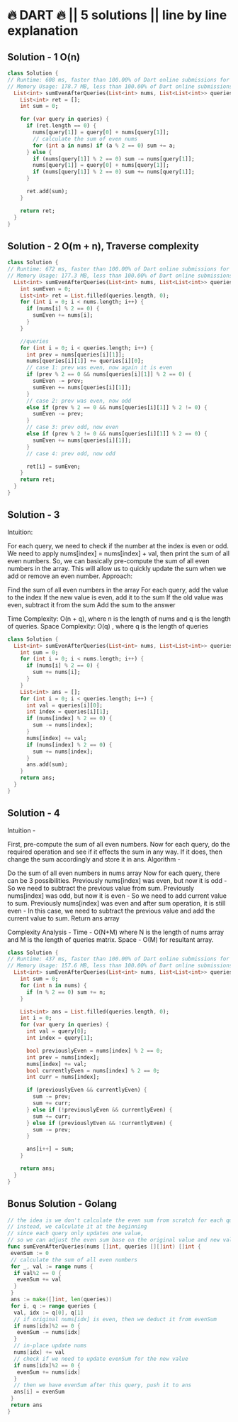 # 🔥 DART 🔥 || 5 solutions || line by line explanation

## Solution - 1 O(n)

```dart
class Solution {
// Runtime: 608 ms, faster than 100.00% of Dart online submissions for Sum of Even Numbers After Queries.
// Memory Usage: 178.7 MB, less than 100.00% of Dart online submissions for Sum of Even Numbers After Queries.
  List<int> sumEvenAfterQueries(List<int> nums, List<List<int>> queries) {
    List<int> ret = [];
    int sum = 0;

    for (var query in queries) {
      if (ret.length == 0) {
        nums[query[1]] = query[0] + nums[query[1]];
        // calculate the sum of even nums
        for (int a in nums) if (a % 2 == 0) sum += a;
      } else {
        if (nums[query[1]] % 2 == 0) sum -= nums[query[1]];
        nums[query[1]] = query[0] + nums[query[1]];
        if (nums[query[1]] % 2 == 0) sum += nums[query[1]];
      }

      ret.add(sum);
    }

    return ret;
  }
}
```

## Solution - 2 O(m + n), Traverse complexity

```dart
class Solution {
// Runtime: 672 ms, faster than 100.00% of Dart online submissions for Sum of Even Numbers After Queries.
// Memory Usage: 177.3 MB, less than 100.00% of Dart online submissions for Sum of Even Numbers After Queries.
  List<int> sumEvenAfterQueries(List<int> nums, List<List<int>> queries) {
    int sumEven = 0;
    List<int> ret = List.filled(queries.length, 0);
    for (int i = 0; i < nums.length; i++) {
      if (nums[i] % 2 == 0) {
        sumEven += nums[i];
      }
    }

    //queries
    for (int i = 0; i < queries.length; i++) {
      int prev = nums[queries[i][1]];
      nums[queries[i][1]] += queries[i][0];
      // case 1: prev was even, now again it is even
      if (prev % 2 == 0 && nums[queries[i][1]] % 2 == 0) {
        sumEven -= prev;
        sumEven += nums[queries[i][1]];
      }
      // case 2: prev was even, now odd
      else if (prev % 2 == 0 && nums[queries[i][1]] % 2 != 0) {
        sumEven -= prev;
      }
      // case 3: prev odd, now even
      else if (prev % 2 != 0 && nums[queries[i][1]] % 2 == 0) {
        sumEven += nums[queries[i][1]];
      }
      // case 4: prev odd, now odd

      ret[i] = sumEven;
    }
    return ret;
  }
}
```

## Solution - 3

Intuition:

For each query, we need to check if the number at the index is even or odd.
We need to apply nums[index] = nums[index] + val, then print the sum of all even numbers.
So, we can basically pre-compute the sum of all even numbers in the array.
This will allow us to quickly update the sum when we add or remove an even number.
Approach:

Find the sum of all even numbers in the array
For each query, add the value to the index
If the new value is even, add it to the sum
If the old value was even, subtract it from the sum
Add the sum to the answer

Time Complexity: O(n + q), where n is the length of nums and q is the length of queries.
Space Complexity: O(q) , where q is the length of queries

```dart
class Solution {
  List<int> sumEvenAfterQueries(List<int> nums, List<List<int>> queries) {
    int sum = 0;
    for (int i = 0; i < nums.length; i++) {
      if (nums[i] % 2 == 0) {
        sum += nums[i];
      }
    }
    List<int> ans = [];
    for (int i = 0; i < queries.length; i++) {
      int val = queries[i][0];
      int index = queries[i][1];
      if (nums[index] % 2 == 0) {
        sum -= nums[index];
      }
      nums[index] += val;
      if (nums[index] % 2 == 0) {
        sum += nums[index];
      }
      ans.add(sum);
    }
    return ans;
  }
}
```

## Solution - 4

Intuition -

First, pre-compute the sum of all even numbers.
Now for each query, do the required operation and see if it effects the sum in any way.
If it does, then change the sum accordingly and store it in ans.
Algorithm -

Do the sum of all even numbers in nums array
Now for each query, there can be 3 possibilities.
Previously nums[index] was even, but now it is odd - So we need to subtract the previous value from sum.
Previously nums[index] was odd, but now it is even - So we need to add current value to sum.
Previously nums[index] was even and after sum operation, it is still even - In this case, we need to subtract the previous value and add the current value to sum.
Return ans array

Complexity Analysis -
Time - O(N+M) where N is the length of nums array and M is the length of queries matrix.
Space - O(M) for resultant array.

```dart
class Solution {
// Runtime: 437 ms, faster than 100.00% of Dart online submissions for Sum of Even Numbers After Queries.
// Memory Usage: 157.6 MB, less than 100.00% of Dart online submissions for Sum of Even Numbers After Queries.
  List<int> sumEvenAfterQueries(List<int> nums, List<List<int>> queries) {
    int sum = 0;
    for (int n in nums) {
      if (n % 2 == 0) sum += n;
    }

    List<int> ans = List.filled(queries.length, 0);
    int i = 0;
    for (var query in queries) {
      int val = query[0];
      int index = query[1];

      bool previouslyEven = nums[index] % 2 == 0;
      int prev = nums[index];
      nums[index] += val;
      bool currentlyEven = nums[index] % 2 == 0;
      int curr = nums[index];

      if (previouslyEven && currentlyEven) {
        sum -= prev;
        sum += curr;
      } else if (!previouslyEven && currentlyEven) {
        sum += curr;
      } else if (previouslyEven && !currentlyEven) {
        sum -= prev;
      }

      ans[i++] = sum;
    }

    return ans;
  }
}
```

## Bonus Solution - Golang

```go
// the idea is we don't calculate the even sum from scratch for each query
// instead, we calculate it at the beginning
// since each query only updates one value,
// so we can adjust the even sum base on the original value and new value
func sumEvenAfterQueries(nums []int, queries [][]int) []int {
 evenSum := 0
 // calculate the sum of all even numbers
 for _, val := range nums {
  if val%2 == 0 {
   evenSum += val
  }
 }
 ans := make([]int, len(queries))
 for i, q := range queries {
  val, idx := q[0], q[1]
  // if original nums[idx] is even, then we deduct it from evenSum
  if nums[idx]%2 == 0 {
   evenSum -= nums[idx]
  }
  // in-place update nums
  nums[idx] += val
  // check if we need to update evenSum for the new value
  if nums[idx]%2 == 0 {
   evenSum += nums[idx]
  }
  // then we have evenSum after this query, push it to ans
  ans[i] = evenSum
 }
 return ans
}
```
